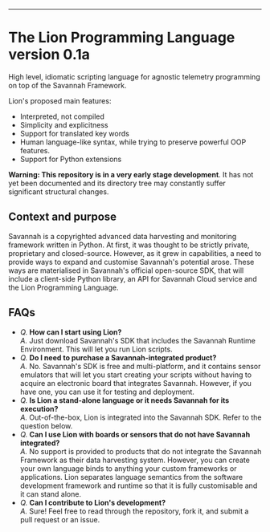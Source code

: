 ------------------------------------------
The Lion Programming Language version 0.1a
==========================================

High level, idiomatic scripting language for agnostic telemetry programming 
on top of the Savannah Framework.

Lion's proposed main features:

  - Interpreted, not compiled
  - Simplicity and explicitness
  - Support for translated key words
  - Human language-like syntax, while trying to preserve powerful OOP features.
  - Support for Python extensions
  
**Warning: This repository is in a very early stage development**. It has not yet been documented and its directory tree may constantly suffer significant structural changes.

## Context and purpose

Savannah is a copyrighted advanced data harvesting and monitoring framework written in Python. At first, it was thought to be strictly private, proprietary and closed-source. However, as it grew in capabilities, a need to provide ways to expand and customise Savannah's potential arose. These ways are materialised in Savannah's official open-source SDK, that will include a client-side Python library, an API for Savannah Cloud service and the Lion Programming Language.

## FAQs

 - *Q.* **How can I start using Lion?**<br>
   *A.* Just download Savannah's SDK that includes the Savannah Runtime Environment. This will let you run Lion scripts.
 - *Q.* **Do I need to purchase a Savannah-integrated product?**<br>
   *A.* No. Savannah's SDK is free and multi-platform, and it contains sensor emulators that will let you start creating your scripts without having to acquire an electronic board that integrates Savannah. However, if you have one, you can use it for testing and deployment.
 - *Q.* **Is Lion a stand-alone language or it needs Savannah for its execution?**<br>
   *A.* Out-of-the-box, Lion is integrated into the Savannah SDK. Refer to the question below.
 - *Q.* **Can I use Lion with boards or sensors that do not have Savannah integrated?**<br>
   *A.* No support is provided to products that do not integrate the Savannah Framework as their data harvesting system. However, you can create your own language binds to anything your custom frameworks or applications. Lion separates language semantics from the software development framework and runtime so that it is fully customisable and it can stand alone.
 - *Q.* **Can I contribute to Lion's development?**<br>
   *A.* Sure! Feel free to read through the repository, fork it, and submit a pull request or an issue.
